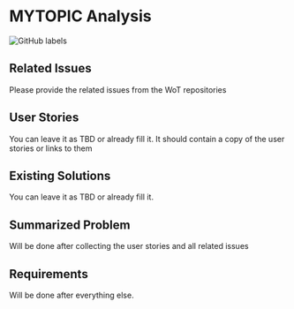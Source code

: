 # MYTOPIC Analysis

<!-- Please provide the label that be used to track similar discussions. -->
![GitHub labels](https://img.shields.io/github/labels/w3c/wot-thing-description/MYTOPIC)

<!-- Please refer to the following examples when filling this document:

- <https://github.com/w3c/wot-thing-description/blob/main/planning/work-items/analysis/analysis-data-mapping.md>
- <https://github.com/w3c/wot-thing-description/blob/main/proposals/initial-connection/README.md>

-->

## Related Issues

Please provide the related issues from the WoT repositories 

## User Stories

You can leave it as TBD or already fill it. It should contain a copy of the user stories or links to them

## Existing Solutions

You can leave it as TBD or already fill it.

## Summarized Problem

Will be done after collecting the user stories and all related issues

## Requirements

Will be done after everything else.
